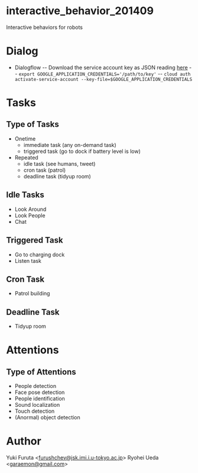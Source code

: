 interactive_behavior_201409
===========================

Interactive behaviors for robots

# Dialog

- Dialogflow
-- Download the service account key as JSON reading [here](https://cloud.google.com/docs/authentication/getting-started)
-- `export GOOGLE_APPLICATION_CREDENTIALS='/path/to/key'`
-- `cloud auth activate-service-account --key-file=$GOOGLE_APPLICATION_CREDENTIALS`

# Tasks

## Type of Tasks

- Onetime
  - immediate task (any on-demand task)
  - triggered task (go to dock if battery level is low)
- Repeated
  - idle task (see humans, tweet)
  - cron task (patrol)
  - deadline task (tidyup room)

## Idle Tasks

- Look Around
- Look People
- Chat

## Triggered Task

- Go to charging dock
- Listen task

## Cron Task

- Patrol building

## Deadline Task

- Tidyup room


# Attentions

## Type of Attentions

- People detection
- Face pose detection
- People identification
- Sound localization
- Touch detection
- (Anormal) object detection

# Author

Yuki Furuta <<furushchev@jsk.imi.i.u-tokyo.ac.jp>>
Ryohei Ueda <<garaemon@gmail.com>>
